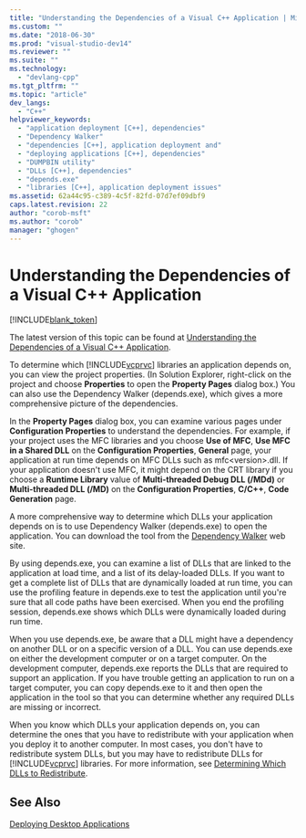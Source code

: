 ```yaml
---
title: "Understanding the Dependencies of a Visual C++ Application | Microsoft Docs"
ms.custom: ""
ms.date: "2018-06-30"
ms.prod: "visual-studio-dev14"
ms.reviewer: ""
ms.suite: ""
ms.technology: 
  - "devlang-cpp"
ms.tgt_pltfrm: ""
ms.topic: "article"
dev_langs: 
  - "C++"
helpviewer_keywords: 
  - "application deployment [C++], dependencies"
  - "Dependency Walker"
  - "dependencies [C++], application deployment and"
  - "deploying applications [C++], dependencies"
  - "DUMPBIN utility"
  - "DLLs [C++], dependencies"
  - "depends.exe"
  - "libraries [C++], application deployment issues"
ms.assetid: 62a44c95-c389-4c5f-82fd-07d7ef09dbf9
caps.latest.revision: 22
author: "corob-msft"
ms.author: "corob"
manager: "ghogen"
---
```

# Understanding the Dependencies of a Visual C++ Application
[!INCLUDE[blank_token](../includes/blank-token.md)]

The latest version of this topic can be found at [Understanding the Dependencies of a Visual C++ Application](https://docs.microsoft.com/cpp/ide/understanding-the-dependencies-of-a-visual-cpp-application).  
  
  
To determine which [!INCLUDE[vcprvc](../includes/vcprvc-md.md)] libraries an application depends on, you can view the project properties. (In Solution Explorer, right-click on the project and choose **Properties** to open the **Property Pages** dialog box.) You can also use the Dependency Walker (depends.exe), which gives a more comprehensive picture of the dependencies.  
  
 In the **Property Pages** dialog box, you can examine various pages under **Configuration Properties** to understand the dependencies. For example, if your project uses the MFC libraries and you choose **Use of MFC**, **Use MFC in a Shared DLL** on the **Configuration Properties**, **General** page, your application at run time depends on MFC DLLs such as mfc\<version>.dll. If your application doesn't use MFC, it might depend on the CRT library if you choose a **Runtime Library** value of **Multi-threaded Debug DLL (/MDd)** or **Multi-threaded DLL (/MD)** on the **Configuration Properties**, **C/C++**, **Code Generation** page.  
  
 A more comprehensive way to determine which DLLs your application depends on is to use Dependency Walker (depends.exe) to open the application. You can download the tool from the [Dependency Walker](http://go.microsoft.com/fwlink/p/?LinkId=132640) web site.  
  
 By using depends.exe, you can examine a list of DLLs that are linked to the application at load time, and a list of its delay-loaded DLLs. If you want to get a complete list of DLLs that are dynamically loaded at run time, you can use the profiling feature in depends.exe to test the application until you're sure that all code paths have been exercised. When you end the profiling session, depends.exe shows which DLLs were dynamically loaded during run time.  
  
 When you use depends.exe, be aware that a DLL might have a dependency on another DLL or on a specific version of a DLL. You can use depends.exe on either the development computer or on a target computer. On the development computer, depends.exe reports the DLLs that are required to support an application. If you have trouble getting an application to run on a target computer, you can copy depends.exe to it and then open the application in the tool so that you can determine whether any required DLLs are missing or incorrect.  
  
 When you know which DLLs your application depends on, you can determine the ones that you have to redistribute with your application when you deploy it to another computer. In most cases, you don't have to redistribute system DLLs, but you may have to redistribute DLLs for [!INCLUDE[vcprvc](../includes/vcprvc-md.md)] libraries. For more information, see [Determining Which DLLs to Redistribute](../ide/determining-which-dlls-to-redistribute.md).  
  
## See Also  
 [Deploying Desktop Applications](../ide/deploying-native-desktop-applications-visual-cpp.md)

